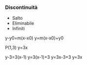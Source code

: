 ### Discontinuità
- Salto
- Eliminabile
- Infiniti


y-y0=m(x-x0)
y=m(x-x0)+y0

P(1,3)
y=3x


y-3=3(x-1)
y=3(x-1)+3
y=3x-3+3
y=3x